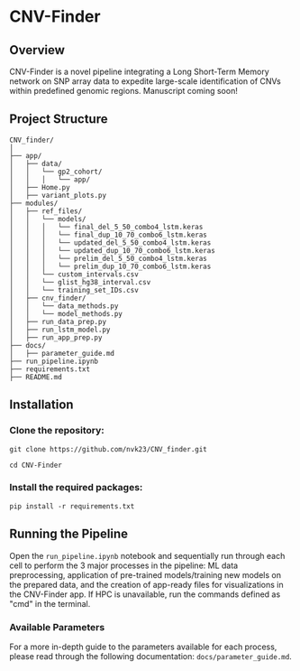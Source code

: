 # CNV-Finder
 
## Overview
CNV-Finder is a novel pipeline integrating a Long Short-Term Memory network on SNP array data to expedite large-scale identification of CNVs within predefined genomic regions. Manuscript coming soon!

## Project Structure
```
CNV_finder/
│
├── app/
│   ├── data/
│   │   └── gp2_cohort/
│   │   │   └── app/
│   ├── Home.py
│   ├── variant_plots.py
├── modules/
│   ├── ref_files/
│   │   └── models/
│   │   │   └── final_del_5_50_combo4_lstm.keras
│   │   │   └── final_dup_10_70_combo6_lstm.keras
│   │   │   └── updated_del_5_50_combo4_lstm.keras
│   │   │   └── updated_dup_10_70_combo6_lstm.keras
│   │   │   └── prelim_del_5_50_combo4_lstm.keras
│   │   │   └── prelim_dup_10_70_combo6_lstm.keras
│   │   └── custom_intervals.csv
│   │   └── glist_hg38_interval.csv
│   │   └── training_set_IDs.csv
│   ├── cnv_finder/
│   │   └── data_methods.py
│   │   └── model_methods.py
│   ├── run_data_prep.py
│   ├── run_lstm_model.py
│   ├── run_app_prep.py
├── docs/
│   ├── parameter_guide.md
├── run_pipeline.ipynb
├── requirements.txt
├── README.md
```

## Installation
### Clone the repository:

````
git clone https://github.com/nvk23/CNV_finder.git

cd CNV-Finder
````

### Install the required packages:

````
pip install -r requirements.txt
````

## Running the Pipeline
Open the `run_pipeline.ipynb` notebook and sequentially run through each cell to perform the 3 major processes in the pipeline: ML data preprocessing, application of pre-trained models/training new models on the prepared data, and the creation of app-ready files for visualizations in the CNV-Finder app. If HPC is unavailable, run the commands defined as "cmd" in the terminal. 

### Available Parameters
For a more in-depth guide to the parameters available for each process, please read through the following documentation: `docs/parameter_guide.md`. 